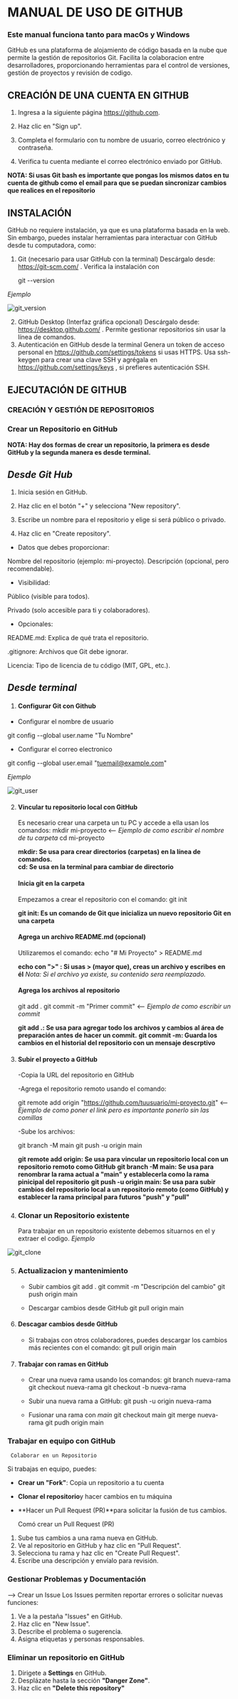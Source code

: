 # MANUAL DE USO DE GITHUB
### Este manual funciona tanto para macOs y Windows

GitHub es una plataforma de alojamiento de código basada en la nube que permite la gestión de repositorios Git. Facilita la colaboracion entre desarrolladores, proporcionando herramientas para el control de versiones, gestión de proyectos y revisión de codigo.

## CREACIÓN DE UNA CUENTA EN **GITHUB**

1. Ingresa a la siguiente página  https://github.com.

2. Haz clic en "Sign up".

3. Completa el formulario con tu nombre de usuario, correo electrónico y contraseña.

4. Verifica tu cuenta mediante el correo electrónico enviado por GitHub.

**NOTA: Si usas Git bash es importante que pongas los mismos datos en tu cuenta de github como el email para que se puedan sincronizar cambios que realices en el repositorio**

## INSTALACIÓN

GitHub no requiere instalación, ya que es una plataforma basada en la web. Sin embargo, puedes instalar herramientas para interactuar con GitHub desde tu computadora, como:

1. Git (necesario para usar GitHub con la terminal)
Descárgalo desde: https://git-scm.com/ .
Verifica la instalación con 

   git --version 

*Ejemplo*

![git_version](/Manuals/Figures/git_version.png)

2. GitHub Desktop (Interfaz gráfica opcional)
Descárgalo desde: https://desktop.github.com/ .
Permite gestionar repositorios sin usar la línea de comandos.
3. Autenticación en GitHub desde la terminal
Genera un token de acceso personal en https://github.com/settings/tokens si usas HTTPS.
Usa ssh-keygen para crear una clave SSH y agrégala en https://github.com/settings/keys , si prefieres autenticación SSH.

## EJECUTACIÓN DE GITHUB


### CREACIÓN Y GESTIÓN DE REPOSITORIOS 

### Crear un Repositorio en GitHub

 **NOTA: Hay dos formas de crear un repositorio, la primera es desde GitHub y la segunda manera es desde terminal.**

  ## *Desde Git Hub*

 1. Inicia sesión en GitHub.

 2. Haz clic en el botón "+" y selecciona "New repository".

 3. Escribe un nombre para el repositorio y elige si será público o privado.

 4. Haz clic en "Create repository".

   * Datos que debes proporcionar:

  Nombre del repositorio (ejemplo: mi-proyecto).
  Descripción (opcional, pero recomendable).

   - Visibilidad:

  Público (visible para todos).

  Privado (solo accesible para ti y colaboradores).

   - Opcionales:

  README.md: Explica de qué trata el repositorio.

  .gitignore: Archivos que Git debe ignorar.

  Licencia: Tipo de licencia de tu código (MIT, GPL, etc.).
   
   ## *Desde terminal*

1. #### Configurar Git con Github 
  - Configurar el nombre de usuario 

  git config --global user.name "Tu Nombre"
  - Configurar el correo electronico 
 
  git config --global user.email "tuemail@example.com"
 
  *Ejemplo*

  ![git_user](/Manuals/Figures/git_user.png)

2. #### Vincular tu repositorio local con GitHub
    Es necesario crear una carpeta un tu PC y accede a ella usan los comandos:
    mkdir mi-proyecto    <-- *Ejemplo de como escribir el nombre de tu carpeta*
    cd mi-proyecto       
  
    **mkdir: Se usa para crear directorios (carpetas) en la línea de comandos.**                 
    **cd: Se usa en la terminal para cambiar de directorio**

    #### Inicia git en la carpeta 
    Empezamos a crear el repositorio con el comando:
    git init 

    **git init: Es un comando de Git que inicializa un nuevo repositorio Git en una carpeta**

    #### Agrega un archivo README.md (opcional)
    Utilizaremos el comando:
    echo "# Mi Proyecto" > README.md

    **echo con ">" :  Si usas > (mayor que), creas un archivo y escribes en él**
    *Nota: Si el archivo ya existe, su contenido sera reemplazado.*

    #### Agrega los archivos al repositorio 
    git add .
    git commit -m "Primer commit"    <-- *Ejemplo de como escribir un commit*

    **git add .: Se usa para agregar todo los archivos y cambios al área de preparación antes de hacer un commit.**
    **git commit -m: Guarda los cambios en el historial del repositorio con un mensaje descrptivo**

3. #### Subir el proyecto a GitHub
    -Copia la URL del repositorio en GitHub
    
    -Agrega el repositorio remoto usando el comando:
    
    git remote add origin "https://github.com/tuusuario/mi-proyecto.git"      <-- *Ejemplo de como poner el link pero es importante ponerlo sin las comillas*

    -Sube los archivos:

    git branch -M main
    git push -u origin main
    
    **git remote add origin: Se usa para vincular un repositorio local con un repositorio remoto como GitHub**
    **git branch -M main: Se usa para renombrar la rama actual a "main" y establecerla como la rama pinicipal del repositorio**
    **git push -u origin main: Se usa para subir cambios del repositorio local a un repositorio remoto (como GitHub) y establecer la rama principal para futuros "push" y "pull"**

4. ### Clonar un Repositorio existente
 
   Para trabajar en un repositorio existente debemos situarnos en el y extraer el codigo.
   *Ejemplo*

![git_clone](/Manuals/Figures/git_clone.png)

5. ### Actualizacion y mantenimiento 
   
   - Subir cambios
   git add .
   git commit -m "Descripción del cambio"
   git push origin main
    
   - Descargar cambios desde GitHub
   git pull origin main

6. #### Descagar cambios desde GitHub 
   
   - Si trabajas con otros colaboradores, puedes descargar los cambios más recientes con el comando:
   git pull origin main

7. #### Trabajar con ramas en GitHub

   - Crear una nueva rama usando los comandos:
   git branch nueva-rama 
   git checkout nueva-rama
   git checkout -b nueva-rama 

   - Subir una nueva rama a GitHub:
   git push -u origin nueva-rama

   - Fusionar una rama con *main*
   git checkout main 
   git merge nueva-rama
   git pudh origin main

### Trabajar en equipo con GitHub 

     Colaborar en un Repositorio 
  Si trabajas en equipo, puedes:
   + **Crear un "Fork"**: Copia un repositorio a tu cuenta
   + **Clonar el repositorio**y hacer cambios en tu máquina 
   + **Hacer un Pull Request (PR)**para solicitar la fusión de tus cambios.
   
     Comó crear un Pull Request (PR)
  1. Sube tus cambios a una rama nueva en GitHub.
  2. Ve al repositorio en GitHub y haz clic en "Pull Request".
  3. Selecciona tu rama y haz clic en "Create Pull Request".
  4. Escribe una descripción y envíalo para revisión.

### Gestionar Problemas y Documentación 

--> Crear un Issue
  Los Issues permiten reportar errores o solicitar nuevas funciones:
  1. Ve a la pestaña "Issues" en GitHub.
  2. Haz clic en "New Issue".
  3. Describe el problema o sugerencia.
  4. Asigna etiquetas y personas responsables.

### Eliminar un repositorio en GitHub 
  
  1. Dirigete a **Settings** en GitHub.
  2. Desplázate hasta la sección **"Danger Zone"**.
  3. Haz clic en **"Delete this repository"**
  